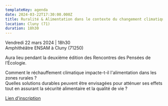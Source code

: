 ```yaml
---
templateKey: agenda
date: 2024-03-22T17:30:00.000Z
title: Ruralité & Alimentation dans le contexte du changement climatique
location: Cluny (71)
duration: 18h30
---
```

<!--StartFragment-->

Vendredi 22 mars 2024 | 18h30\
Amphithéâtre ENSAM à Cluny (71250)

Aura lieu pendant la deuxième édition des Rencontres des Pensées de l’Écologie.

<!--StartFragment-->

Comment le réchauffement climatique impacte-t-il l'alimentation dans les zones rurales ?\
Quelles solutions durables peuvent être envisagées pour atténuer ses effets tout en assurant la sécurité alimentaire et la qualité de vie ?

[L﻿ien d'inscription](https://framaforms.org/inscription-debat-ruralite-alimentation-a-cluny-1707917256) 

<!--EndFragment-->